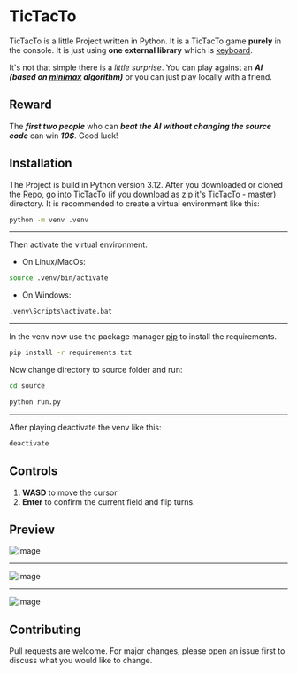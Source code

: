# TicTacTo
TicTacTo is a little Project written in Python. It is a TicTacTo game **purely** in the console. It is just using **one external library** which is [keyboard](https://pypi.org/project/keyboard/).

It's not that simple there is a *little surprise*. You can play against an ***AI (based on [minimax](https://en.wikipedia.org/wiki/Minimax) algorithm)*** or you can just play locally with a friend.

## Reward
The **_first two people_** who can **_beat the AI without changing the source code_** can win **_10$_**.
Good luck!

## Installation
The Project is build in Python version 3.12.
After you downloaded or cloned the Repo, go into TicTacTo (if you download as zip it's TicTacTo - master) directory.
It is recommended to create a virtual environment like this:

```bash
python -m venv .venv
```

<hr>

Then activate the virtual environment.

- On Linux/MacOs:
```bash
source .venv/bin/activate
```

- On Windows:
```bash
.venv\Scripts\activate.bat
```

<hr>

In the venv now use the package manager [pip](https://pip.pypa.io/en/stable/) to install the requirements.

```bash
pip install -r requirements.txt
```

Now change directory to source folder and run:
```bash
cd source
```
```bash
python run.py
```

<hr>

After playing deactivate the venv like this:
```bash
deactivate
```

## Controls
1. **WASD** to move the cursor
2. **Enter** to confirm the current field and flip turns.

## Preview
![image](https://github.com/mert-eryl14/YoutubeDownloader-GUI/assets/85054971/2eec6e27-cd68-4dab-b0fa-aac9ce3ca183)

<hr>

![image](https://github.com/mert-eryl14/YoutubeDownloader-GUI/assets/85054971/70c467a9-2fcc-4f0b-8f42-0b827105e744)

<hr>

![image](https://github.com/mert-eryl14/YoutubeDownloader-GUI/assets/85054971/6c7ec521-e5cf-4414-8a2c-4f15827ba0f0)

## Contributing
Pull requests are welcome. For major changes, please open an issue first
to discuss what you would like to change.